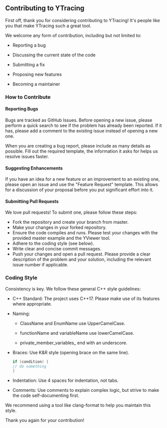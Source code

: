 ## Contributing to YTracing
First off, thank you for considering contributing to YTracing! It's people like you that make YTracing such a great tool.

We welcome any form of contribution, including but not limited to:

* Reporting a bug

* Discussing the current state of the code

* Submitting a fix

* Proposing new features

* Becoming a maintainer

### How to Contribute
#### Reporting Bugs
Bugs are tracked as GitHub Issues. Before opening a new issue, please perform a quick search to see if the problem has already been reported. If it has, please add a comment to the existing issue instead of opening a new one.

When you are creating a bug report, please include as many details as possible. Fill out the required template, the information it asks for helps us resolve issues faster.

#### Suggesting Enhancements
If you have an idea for a new feature or an improvement to an existing one, please open an issue and use the "Feature Request" template. This allows for a discussion of your proposal before you put significant effort into it.

#### Submitting Pull Requests
We love pull requests! To submit one, please follow these steps:

* Fork the repository and create your branch from master.
* Make your changes in your forked repository.
* Ensure the code compiles and runs. Please test your changes with the provided master example and the YViewer tool.
* Adhere to the coding style (see below).
* Write clear and concise commit messages.
* Push your changes and open a pull request. Please provide a clear description of the problem and your solution, including the relevant issue number if applicable.

### Coding Style
Consistency is key. We follow these general C++ style guidelines:

* C++ Standard: The project uses C++17. Please make use of its features where appropriate.

* Naming:

  * ClassName and EnumName use UpperCamelCase.

  * functionName and variableName use lowerCamelCase.

  * private_member_variables_ end with an underscore.

* Braces: Use K&R style (opening brace on the same line).

    ``` C++
    if (condition) {
    // do something
    }
    ```


* Indentation: Use 4 spaces for indentation, not tabs.

* Comments: Use comments to explain complex logic, but strive to make the code self-documenting first.

We recommend using a tool like clang-format to help you maintain this style.

Thank you again for your contribution!

